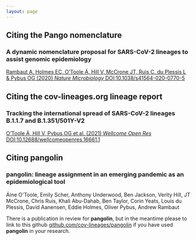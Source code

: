 ```yaml
---
layout: page
---
```


<h2>Citing the Pango nomenclature</h2>
<div class="box">
    <h3>A dynamic nomenclature proposal for SARS-CoV-2 lineages to assist genomic epidemiology</h3>
    <a href="https://doi.org/10.1038/s41564-020-0770-5">Rambaut A, Holmes EC, O’Toole Á, Hill V, McCrone JT,  Ruis C, du Plessis L & Pybus OG (2020) <i>Nature Microbiology</i> DOI:10.1038/s41564-020-0770-5</a>
</div>
<h2>Citing the cov-lineages.org lineage report</h2>
<div class="box">
    <h3>Tracking the international spread of SARS-CoV-2 lineages B.1.1.7 and B.1.351/501Y-V2</h3>
    <a href="https://doi.org/10.12688/wellcomeopenres.16661.1">O’Toole Á, Hill V, Pybus OG et al. (2021) <i>Wellcome Open Res</i> DOI:10.12688/wellcomeopenres.16661.1</a>
</div>
<h2>Citing pangolin</h2>
<div class="box">
    <h3>pangolin: lineage assignment in an emerging pandemic as an epidemiological tool</h3>
    <p>Áine O'Toole, Emily Scher, Anthony Underwood, Ben Jackson, Verity Hill,  JT McCrone, Chris Ruis, Khali Abu-Dahab, Ben Taylor, Corin Yeats, Louis du Plessis, David Aanensen, Eddie Holmes, Oliver Pybus, Andrew Rambaut</p>
    <p>There is a publication in review for <strong>pangolin</strong>, but in the meantime please to link to this github <a href="https://github.com/cov-lineages/pangolin">github.com/cov-lineages/pangolin</a> if you have used <strong>pangolin</strong> in your research.</p>
</div>

